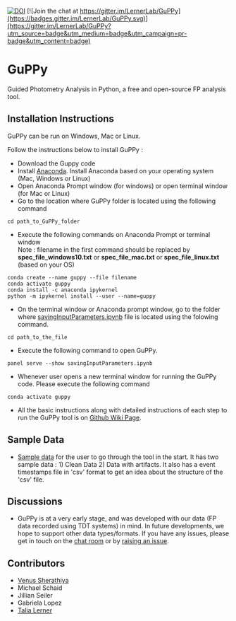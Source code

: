 [![DOI](https://zenodo.org/badge/382176345.svg)](https://zenodo.org/badge/latestdoi/382176345) [![Join the chat at https://gitter.im/LernerLab/GuPPy](https://badges.gitter.im/LernerLab/GuPPy.svg)](https://gitter.im/LernerLab/GuPPy?utm_source=badge&utm_medium=badge&utm_campaign=pr-badge&utm_content=badge)
# GuPPy
 Guided Photometry Analysis in Python, a free and open-source FP analysis tool.

## Installation Instructions

GuPPy can be run on Windows, Mac or Linux.

Follow the instructions below to install GuPPy : 

- Download the Guppy code
- Install [Anaconda](https://www.anaconda.com/products/individual#macos). Install Anaconda based on your operating system (Mac, Windows or Linux)
- Open Anaconda Prompt window (for windows) or open terminal window (for Mac or Linux)
- Go to the location where GuPPy folder is located using the following command
```
cd path_to_GuPPy_folder
```
- Execute the following commands on Anaconda Prompt or terminal window <br>
Note : filename in the first command should be replaced by <b>spec_file_windows10.txt</b> or <b>spec_file_mac.txt</b> or <b>spec_file_linux.txt</b> (based on your OS)
```
conda create --name guppy --file filename
conda activate guppy
conda install -c anaconda ipykernel
python -m ipykernel install --user --name=guppy
```
- On the terminal window or Anaconda prompt window, go to the folder where [savingInputParameters.ipynb](https://github.com/LernerLab/GuPPy/blob/main/GuPPy/savingInputParameters.ipynb) file is located using the folowing command. 
```
cd path_to_the_file
```
- Execute the following command to open GuPPy.
```
panel serve --show savingInputParameters.ipynb
```
- Whenever user opens a new terminal window for running the GuPPy code. Please execute the following command
```
conda activate guppy
```
- All the basic instructions along with detailed instructions of each step to run the GuPPy tool is on [Github Wiki Page](https://github.com/LernerLab/GuPPy/wiki).

## Sample Data

- [Sample data](https://northwestern.box.com/s/pmzpqey540gkftka669frax84ofk5f4h) for the user to go through the tool in the start. It has two sample data : 1) Clean Data 2) Data with artifacts. It also has a event timestamps file in  'csv' format to get an idea about the structure of the 'csv' file.

## Discussions

- GuPPy is at a very early stage, and was developed with our data (FP data recorded using TDT systems) in mind. In future developments, we hope to support other data types/formats. If you have any issues, please get in touch on the [chat room](https://gitter.im/LernerLab/GuPPy?utm_source=share-link&utm_medium=link&utm_campaign=share-link) or by [raising an issue](https://github.com/LernerLab/GuPPy/issues).

## Contributors

- [Venus Sherathiya](https://github.com/venus-sherathiya)
- Michael Schaid
- Jillian Seiler
- Gabriela Lopez
- [Talia Lerner](https://github.com/talialerner)



